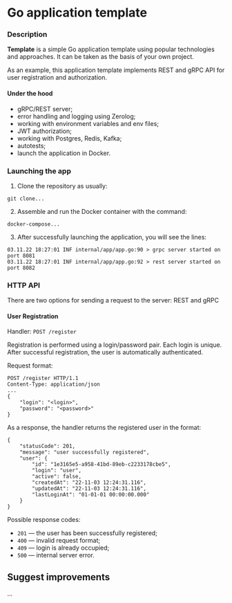 # Go application template

### Description
**Template** is a simple Go application template using popular technologies and approaches.
It can be taken as the basis of your own project.

As an example, this application template implements REST and gRPC API for user registration and authorization.

#### Under the hood
- gRPC/REST server;
- error handling and logging using Zerolog;
- working with environment variables and env files;
- JWT authorization;
- working with Postgres, Redis, Kafka;
- autotests;
- launch the application in Docker.

### Launching the app
1. Clone the repository as usually:
```
git clone...
```

2. Assemble and run the Docker container with the command:
```
docker-compose...
````

3. After successfully launching the application, you will see the lines:
````
03.11.22 18:27:01 INF internal/app/app.go:90 > grpc server started on port 8081
03.11.22 18:27:01 INF internal/app/app.go:92 > rest server started on port 8082
````

### HTTP API

There are two options for sending a request to the server: REST and gRPC

#### **User Registration**

Handler: `POST /register`

Registration is performed using a login/password pair. Each login is unique.
After successful registration, the user is automatically authenticated.

Request format:
````
POST /register HTTP/1.1
Content-Type: application/json
...
{
    "login": "<login>",
    "password": "<password>"
}
````

As a response, the handler returns the registered user in the format:
````
{
    "statusCode": 201,
    "message": "user successfully registered",
    "user": {
        "id": "1e3165e5-a958-41bd-89eb-c2233178cbe5",
        "login": "user",
        "active": false,
        "createdAt": "22-11-03 12:24:31.116",
        "updatedAt": "22-11-03 12:24:31.116",
        "lastLoginAt": "01-01-01 00:00:00.000"
    }
}
````

Possible response codes:
- `201` — the user has been successfully registered;
- `400` — invalid request format;
- `409` — login is already occupied;
- `500` — internal server error.

## Suggest improvements
...